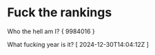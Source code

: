 # Fuck the rankings

Who the hell am I?
{ 9984016 }

What fucking year is it?
[ 2024-12-30T14:04:12Z ]
